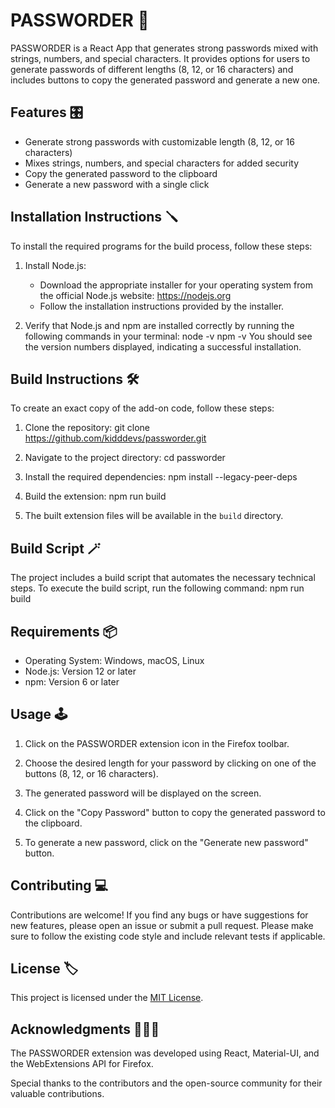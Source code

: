 # PASSWORDER 🔑

PASSWORDER is a React App that generates strong passwords mixed with strings, numbers, and special characters. It provides options for users to generate passwords of different lengths (8, 12, or 16 characters) and includes buttons to copy the generated password and generate a new one.

## Features 🎛️

- Generate strong passwords with customizable length (8, 12, or 16 characters)
- Mixes strings, numbers, and special characters for added security
- Copy the generated password to the clipboard
- Generate a new password with a single click

## Installation Instructions 🪛

To install the required programs for the build process, follow these steps:

1. Install Node.js:
   - Download the appropriate installer for your operating system from the official Node.js website: https://nodejs.org
   - Follow the installation instructions provided by the installer.

2. Verify that Node.js and npm are installed correctly by running the following commands in your terminal:
node -v
npm -v
You should see the version numbers displayed, indicating a successful installation.

## Build Instructions 🛠️

To create an exact copy of the add-on code, follow these steps:

1. Clone the repository: git clone https://github.com/kidddevs/passworder.git

2. Navigate to the project directory: cd passworder

3. Install the required dependencies: npm install --legacy-peer-deps

4. Build the extension: npm run build

5. The built extension files will be available in the `build` directory.

## Build Script 🪄

The project includes a build script that automates the necessary technical steps. To execute the build script, run the following command: npm run build

## Requirements 📦

- Operating System: Windows, macOS, Linux
- Node.js: Version 12 or later
- npm: Version 6 or later

## Usage 🕹️

1. Click on the PASSWORDER extension icon in the Firefox toolbar.

2. Choose the desired length for your password by clicking on one of the buttons (8, 12, or 16 characters).

3. The generated password will be displayed on the screen.

4. Click on the "Copy Password" button to copy the generated password to the clipboard.

5. To generate a new password, click on the "Generate new password" button.

## Contributing 💻

Contributions are welcome! If you find any bugs or have suggestions for new features, please open an issue or submit a pull request. Please make sure to follow the existing code style and include relevant tests if applicable.

## License 🏷️

This project is licensed under the [MIT License](LICENSE).

## Acknowledgments ✋🏽😎

The PASSWORDER extension was developed using React, Material-UI, and the WebExtensions API for Firefox.

Special thanks to the contributors and the open-source community for their valuable contributions.

